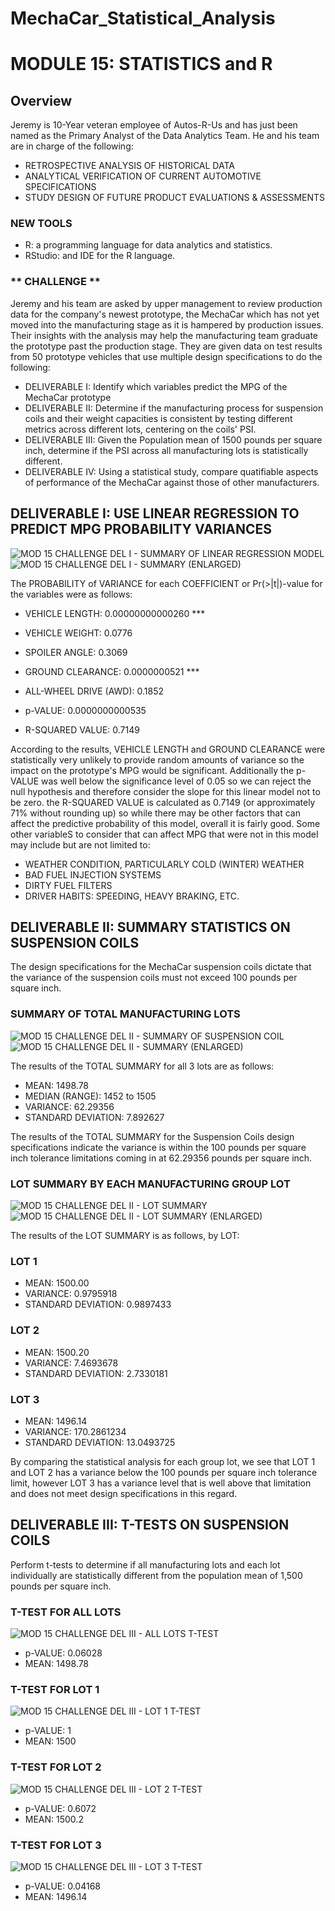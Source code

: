 # MechaCar_Statistical_Analysis
# MODULE 15: STATISTICS and R

## Overview
Jeremy is 10-Year veteran employee of Autos-R-Us and has just been named as the Primary Analyst of the Data Analytics Team.  He and his team are in charge of the following:
* RETROSPECTIVE ANALYSIS OF HISTORICAL DATA
* ANALYTICAL VERIFICATION OF CURRENT AUTOMOTIVE SPECIFICATIONS
* STUDY DESIGN OF FUTURE PRODUCT EVALUATIONS & ASSESSMENTS

### NEW TOOLS
* R: a programming language for data analytics and statistics.
* RStudio: and IDE for the R language.

### ** CHALLENGE **
Jeremy and his team are asked by upper management to review production data for the company's newest prototype, the MechaCar which has not yet moved into the manufacturing stage as it is hampered by production issues.  Their insights with the analysis may help the manufacturing team graduate the prototype past the production stage.  They are given data on test results from 50 prototype vehicles that use multiple design specifications to do the following:
* DELIVERABLE I: Identify which variables predict the MPG of the MechaCar prototype
* DELIVERABLE II: Determine if the manufacturing process for suspension coils and their weight capacities is consistent by testing different metrics across different lots, centering on the coils' PSI.
* DELIVERABLE III: Given the Population mean of 1500 pounds per square inch, determine if the PSI across all manufacturing lots is statistically different.
* DELIVERABLE IV: Using a statistical study, compare quatifiable aspects of performance of the MechaCar against those of other manufacturers.

## DELIVERABLE I: USE LINEAR REGRESSION TO PREDICT MPG PROBABILITY VARIANCES
![MOD 15 CHALLENGE DEL I - SUMMARY OF LINEAR REGRESSION MODEL](https://user-images.githubusercontent.com/99851509/175805802-3884c4cb-5698-42ef-933c-b85ce00a6b10.png)
![MOD 15 CHALLENGE DEL I - SUMMARY (ENLARGED)](https://user-images.githubusercontent.com/99851509/175838250-7a5737e6-8474-43c2-b768-8d5886922110.png)

The PROBABILITY of VARIANCE for each COEFFICIENT or Pr(>|t|)-value for the variables were as follows:
* VEHICLE LENGTH: 0.00000000000260 ***
* VEHICLE WEIGHT: 0.0776
* SPOILER ANGLE: 0.3069
* GROUND CLEARANCE: 0.0000000521 ***
* ALL-WHEEL DRIVE (AWD): 0.1852

* p-VALUE: 0.0000000000535
* R-SQUARED VALUE: 0.7149

According to the results, VEHICLE LENGTH and GROUND CLEARANCE were statistically very unlikely to provide random amounts of variance so the impact on the prototype's MPG would be significant.  Additionally the p-VALUE was well below the significance level of 0.05 so we can reject the null hypothesis and therefore consider the slope for this linear model not to be zero.  the R-SQUARED VALUE is calculated as 0.7149 (or approximately 71% without rounding up) so while there may be other factors that can affect the predictive probability of this model, overall it is fairly good.  Some other variableS to consider that can affect MPG that were not in this model may include but are not limited to:
* WEATHER CONDITION, PARTICULARLY COLD (WINTER) WEATHER
* BAD FUEL INJECTION SYSTEMS
* DIRTY FUEL FILTERS
* DRIVER HABITS: SPEEDING, HEAVY BRAKING, ETC.


## DELIVERABLE II: SUMMARY STATISTICS ON SUSPENSION COILS

The design specifications for the MechaCar suspension coils dictate that the variance of the suspension coils must not exceed 100 pounds per square inch.

### SUMMARY OF TOTAL MANUFACTURING LOTS

![MOD 15 CHALLENGE DEL II - SUMMARY OF SUSPENSION COIL](https://user-images.githubusercontent.com/99851509/175838145-decc5c91-7cd0-4ca6-be72-1de10b01e276.png)
![MOD 15 CHALLENGE DEL II - SUMMARY (ENLARGED)](https://user-images.githubusercontent.com/99851509/175838645-f6e129ac-76e1-4a12-9276-368038f5360c.png)

The results of the TOTAL SUMMARY for all 3 lots are as follows:
* MEAN: 1498.78
* MEDIAN (RANGE): 1452 to 1505
* VARIANCE: 62.29356
* STANDARD DEVIATION: 7.892627

The results of the TOTAL SUMMARY for the Suspension Coils design specifications indicate the variance is within the 100 pounds per square inch tolerance limitations coming in at 62.29356 pounds per square inch.

### LOT SUMMARY BY EACH MANUFACTURING GROUP LOT

![MOD 15 CHALLENGE DEL II - LOT SUMMARY](https://user-images.githubusercontent.com/99851509/175841711-5574c468-a039-4f9d-a8df-efa640238818.png)
![MOD 15 CHALLENGE DEL II - LOT SUMMARY (ENLARGED)](https://user-images.githubusercontent.com/99851509/175841743-74a9966e-887e-4ed6-a3be-cd57b6c73834.png)

The results of the LOT SUMMARY is as follows, by LOT:
### LOT 1
* MEAN: 1500.00
* VARIANCE: 0.9795918
* STANDARD DEVIATION: 0.9897433

### LOT 2
* MEAN: 1500.20
* VARIANCE: 7.4693678
* STANDARD DEVIATION: 2.7330181

### LOT 3
* MEAN: 1496.14
* VARIANCE: 170.2861234
* STANDARD DEVIATION: 13.0493725

By comparing the statistical analysis for each group lot, we see that LOT 1 and LOT 2 has a variance below the 100 pounds per square inch tolerance limit, however LOT 3 has a variance level that is well above that limitation and does not meet design specifications in this regard.


## DELIVERABLE III: T-TESTS ON SUSPENSION COILS

Perform t-tests to determine if all manufacturing lots and each lot individually are statistically different from the population mean of 1,500 pounds per square inch.

### T-TEST FOR ALL LOTS
![MOD 15 CHALLENGE DEL III - ALL LOTS T-TEST](https://user-images.githubusercontent.com/99851509/175864032-1c4f934c-cfb3-42dd-8a9b-eac98ea76546.png)
* p-VALUE: 0.06028
* MEAN: 1498.78

### T-TEST FOR LOT 1
![MOD 15 CHALLENGE DEL III - LOT 1 T-TEST](https://user-images.githubusercontent.com/99851509/175864114-18c0ac4f-464d-4dde-960b-f19466e8c927.png)
* p-VALUE: 1
* MEAN: 1500

### T-TEST FOR LOT 2
![MOD 15 CHALLENGE DEL III - LOT 2 T-TEST](https://user-images.githubusercontent.com/99851509/175864189-b7b0aa9c-0401-4723-a9c6-4a3c52213409.png)
* p-VALUE: 0.6072
* MEAN: 1500.2

### T-TEST FOR LOT 3
![MOD 15 CHALLENGE DEL III - LOT 3 T-TEST](https://user-images.githubusercontent.com/99851509/175864269-a412b5fa-6060-469a-a0cf-e1bac829042f.png)
* p-VALUE: 0.04168
* MEAN: 1496.14
















